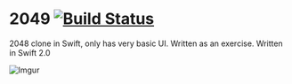 2049 [![Build Status](https://travis-ci.org/daniel-beard/2049.svg)](https://travis-ci.org/daniel-beard/2049)
====

2048 clone in Swift, only has very basic UI. Written as an exercise.
Written in Swift 2.0

![Imgur](http://i.imgur.com/oqj9E4I.png)

